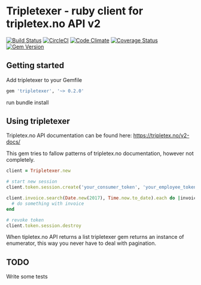 # Tripletexer - ruby client for tripletex.no API v2

[![Build Status](https://travis-ci.org/graudeejs/tripletexer.svg?branch=master)](https://travis-ci.org/graudeejs/tripletexer)
[![CircleCI](https://circleci.com/gh/graudeejs/tripletexer.svg?style=svg)](https://circleci.com/gh/graudeejs/tripletexer)
[![Code Climate](https://codeclimate.com/github/graudeejs/tripletexer.svg)](https://codeclimate.com/github/graudeejs/tripletexer)
[![Coverage Status](https://coveralls.io/repos/github/graudeejs/tripletexer/badge.svg?branch=master)](https://coveralls.io/github/graudeejs/tripletexer?branch=master)
[![Gem Version](https://badge.fury.io/rb/tripletexer.svg)](https://badge.fury.io/rb/tripletexer)

## Getting started
Add tripletexer to your Gemfile
```ruby
gem 'tripletexer', '~> 0.2.0'
```
run bundle install

## Using tripletexer

Tripletex.no API documentation can be found here: https://tripletex.no/v2-docs/

This gem tries to fallow patterns of tripletex.no documentation, however not completely.

```ruby
client = Tripletexer.new

# start new session
client.token.session.create('your_consumer_token', 'your_employee_token')

client.invoice.search(Date.new(2017), Time.now.to_date).each do |invoice|
  # do something with invoice
end

# revoke token
client.token.session.destroy
```

When tipletex.no API returns a list tripletexer gem returns an instance of
enumerator, this way you never have to deal with pagination.

## TODO

Write some tests
